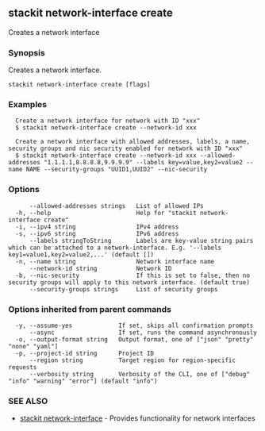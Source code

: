 ## stackit network-interface create

Creates a network interface

### Synopsis

Creates a network interface.

```
stackit network-interface create [flags]
```

### Examples

```
  Create a network interface for network with ID "xxx"
  $ stackit network-interface create --network-id xxx

  Create a network interface with allowed addresses, labels, a name, security groups and nic security enabled for network with ID "xxx"
  $ stackit network-interface create --network-id xxx --allowed-addresses "1.1.1.1,8.8.8.8,9.9.9.9" --labels key=value,key2=value2 --name NAME --security-groups "UUID1,UUID2" --nic-security
```

### Options

```
      --allowed-addresses strings   List of allowed IPs
  -h, --help                        Help for "stackit network-interface create"
  -i, --ipv4 string                 IPv4 address
  -s, --ipv6 string                 IPv6 address
      --labels stringToString       Labels are key-value string pairs which can be attached to a network-interface. E.g. '--labels key1=value1,key2=value2,...' (default [])
  -n, --name string                 Network interface name
      --network-id string           Network ID
  -b, --nic-security                If this is set to false, then no security groups will apply to this network interface. (default true)
      --security-groups strings     List of security groups
```

### Options inherited from parent commands

```
  -y, --assume-yes             If set, skips all confirmation prompts
      --async                  If set, runs the command asynchronously
  -o, --output-format string   Output format, one of ["json" "pretty" "none" "yaml"]
  -p, --project-id string      Project ID
      --region string          Target region for region-specific requests
      --verbosity string       Verbosity of the CLI, one of ["debug" "info" "warning" "error"] (default "info")
```

### SEE ALSO

* [stackit network-interface](./stackit_network-interface.md)	 - Provides functionality for network interfaces

